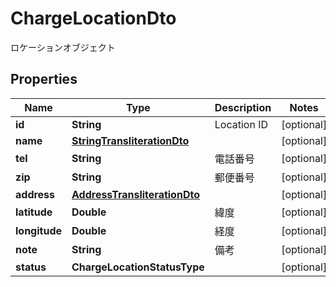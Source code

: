 

# ChargeLocationDto

ロケーションオブジェクト

## Properties

| Name | Type | Description | Notes |
|------------ | ------------- | ------------- | -------------|
|**id** | **String** | Location ID |  [optional] |
|**name** | [**StringTransliterationDto**](StringTransliterationDto.md) |  |  [optional] |
|**tel** | **String** | 電話番号 |  [optional] |
|**zip** | **String** | 郵便番号 |  [optional] |
|**address** | [**AddressTransliterationDto**](AddressTransliterationDto.md) |  |  [optional] |
|**latitude** | **Double** | 緯度 |  [optional] |
|**longitude** | **Double** | 経度 |  [optional] |
|**note** | **String** | 備考 |  [optional] |
|**status** | **ChargeLocationStatusType** |  |  [optional] |



